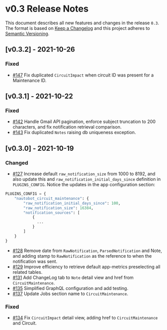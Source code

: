 # v0.3 Release Notes

This document describes all new features and changes in the release `0.3`. The format is based on [Keep a Changelog](https://keepachangelog.com/en/1.0.0/) and this project adheres to [Semantic Versioning](https://semver.org/spec/v2.0.0.html).

## [v0.3.2] - 2021-10-26

### Fixed

- [#147](https://github.com/nautobot/nautobot-app-circuit-maintenance/issues/147) Fix duplicated `CircuitImpact` when circuit ID was present for a Maintenance ID.

## [v0.3.1] - 2021-10-22

### Fixed

- [#142](https://github.com/nautobot/nautobot-app-circuit-maintenance/issues/142) Handle Gmail API pagination, enforce subject truncation to 200 characters, and fix notification retrieval comparison.
- [#143](https://github.com/nautobot/nautobot-app-circuit-maintenance/issues/143) Fix duplicated `Notes` raising db uniqueness exception.

## [v0.3.0] - 2021-10-19

### Changed

- [#127](https://github.com/nautobot/nautobot-app-circuit-maintenance/issues/127) Increase default `raw_notification_size` from 1000 to 8192, and also update this and `raw_notification_initial_days_since` definition in `PLUGINS_CONFIG`. Notice the updates in the app configuration section:

```py
PLUGINS_CONFIG = {
    "nautobot_circuit_maintenance": {
        "raw_notification_initial_days_since": 100,
        "raw_notification_size": 16384,
        "notification_sources": [
            {
              ...
            }
        ]
    }
}
```

- [#128](https://github.com/nautobot/nautobot-app-circuit-maintenance/issues/128) Remove date from `RawNotification`, `ParsedNotification` and Note, and adding stamp to `RawNotification` as the reference to when the notification was sent.
- [#129](https://github.com/nautobot/nautobot-app-circuit-maintenance/issues/129) Improve efficiency to retrieve default app-metrics preselecting all related tables.
- [#131](https://github.com/nautobot/nautobot-app-circuit-maintenance/issues/131) Add ChangeLog tab to `Note` detail view and href from `CircuitMaintenance`.
- [#135](https://github.com/nautobot/nautobot-app-circuit-maintenance/issues/135) Simplified GraphQL configuration and add testing.
- [#137](https://github.com/nautobot/nautobot-app-circuit-maintenance/issues/137) Update Jobs section name to `CircuitMaintenance`.

### Fixed

- [#134](https://github.com/nautobot/nautobot-app-circuit-maintenance/issues/134) Fix `CircuitImpact` detail view, adding href to `CircuitMaintenance` and Circuit.
